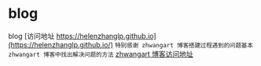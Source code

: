 # blog
blog [访问地址 https://helenzhanglp.github.io](https://helenzhanglp.github.io/)
`特别感谢 zhwangart 博客搭建过程遇到的问题基本 zhwangart 博客中找出解决问题的方法`
[zhwangart 博客访问地址](https://zhwangart.github.io/)
